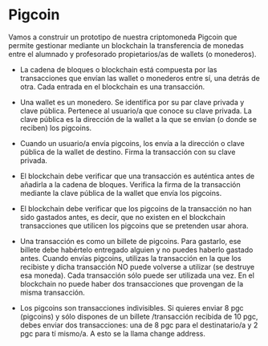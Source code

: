 # Pigcoin
Vamos a construir un prototipo de nuestra criptomoneda Pigcoin que permite gestionar mediante un blockchain la transferencia de monedas entre el alumnado y profesorado propietarios/as de wallets (o monederos).

+ La cadena de bloques o blockchain está compuesta por las transacciones que envían
las wallet o monederos entre sí, una detrás de otra. Cada entrada en el blockchain es
una transacción.

+ Una wallet es un monedero. Se identifica por su par clave privada y clave pública.
Pertenece al usuario/a que conoce su clave privada. La clave pública es la dirección de
la wallet a la que se envían (o donde se reciben) los pigcoins.

+ Cuando un usuario/a envía pigcoins, los envía a la dirección o clave pública de la wallet
de destino. Firma la transacción con su clave privada.

+ El blockchain debe verificar que una transacción es auténtica antes de añadirla a la
cadena de bloques. Verifica la firma de la transacción mediante la clave pública de la
wallet que envía los pigcoins.

+ El blockchain debe verificar que los pigcoins de la transacción no han sido gastados
antes, es decir, que no existen en el blockchain transacciones que utilicen los pigcoins
que se pretenden usar ahora.

+ Una transacción es como un billete de pigcoins. Para gastarlo, ese billete debe
habértelo entregado alguien y no puedes haberlo gastado antes. Cuando envías
pigcoins, utilizas la transacción en la que los recibiste y dicha transacción NO puede
volverse a utilizar (se destruye esa moneda). Cada transacción sólo puede ser utilizada
una vez. En el blockchain no puede haber dos transacciones que provengan de la
misma transacción.

+ Los pigcoins son transacciones indivisibles. Si quieres enviar 8 pgc (pigcoins) y sólo
dispones de un billete /transacción recibida de 10 pgc, debes enviar dos transacciones:
una de 8 pgc para el destinatario/a y 2 pgc para tí mismo/a. A esto se la llama change
address.
